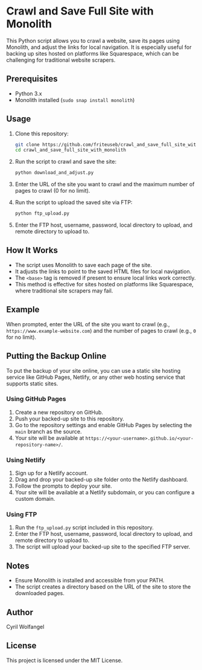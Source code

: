 # Crawl and Save Full Site with Monolith

This Python script allows you to crawl a website, save its pages using Monolith, and adjust the links for local navigation. It is especially useful for backing up sites hosted on platforms like Squarespace, which can be challenging for traditional website scrapers.

## Prerequisites

- Python 3.x
- Monolith installed (`sudo snap install monolith`)

## Usage

1. Clone this repository:
    ```bash
    git clone https://github.com/friteuseb/crawl_and_save_full_site_with_monolith.git
    cd crawl_and_save_full_site_with_monolith
    ```

2. Run the script to crawl and save the site:
    ```bash
    python download_and_adjust.py
    ```

3. Enter the URL of the site you want to crawl and the maximum number of pages to crawl (0 for no limit).

4. Run the script to upload the saved site via FTP:
    ```bash
    python ftp_upload.py
    ```

5. Enter the FTP host, username, password, local directory to upload, and remote directory to upload to.

## How It Works

- The script uses Monolith to save each page of the site.
- It adjusts the links to point to the saved HTML files for local navigation.
- The `<base>` tag is removed if present to ensure local links work correctly.
- This method is effective for sites hosted on platforms like Squarespace, where traditional site scrapers may fail.

## Example

When prompted, enter the URL of the site you want to crawl (e.g., `https://www.example-website.com`) and the number of pages to crawl (e.g., `0` for no limit).

## Putting the Backup Online

To put the backup of your site online, you can use a static site hosting service like GitHub Pages, Netlify, or any other web hosting service that supports static sites.

### Using GitHub Pages

1. Create a new repository on GitHub.
2. Push your backed-up site to this repository.
3. Go to the repository settings and enable GitHub Pages by selecting the `main` branch as the source.
4. Your site will be available at `https://<your-username>.github.io/<your-repository-name>/`.

### Using Netlify

1. Sign up for a Netlify account.
2. Drag and drop your backed-up site folder onto the Netlify dashboard.
3. Follow the prompts to deploy your site.
4. Your site will be available at a Netlify subdomain, or you can configure a custom domain.

### Using FTP

1. Run the `ftp_upload.py` script included in this repository.
2. Enter the FTP host, username, password, local directory to upload, and remote directory to upload to.
3. The script will upload your backed-up site to the specified FTP server.

## Notes

- Ensure Monolith is installed and accessible from your PATH.
- The script creates a directory based on the URL of the site to store the downloaded pages.

## Author

Cyril Wolfangel

## License

This project is licensed under the MIT License.
